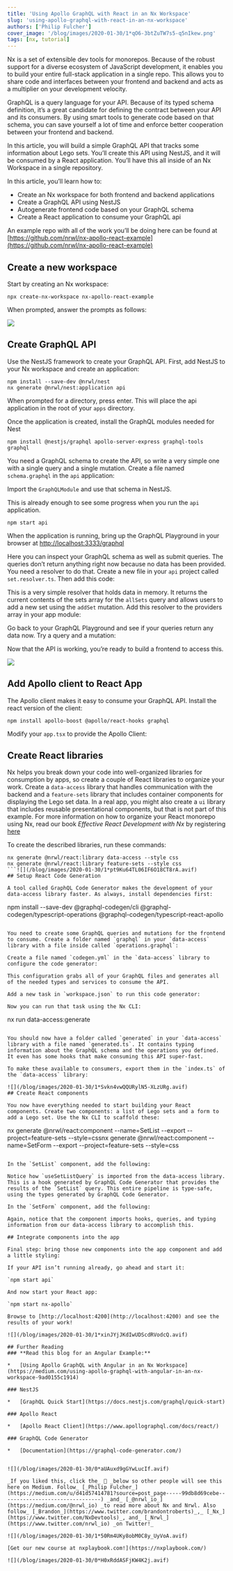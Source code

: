 ```yaml
---
title: 'Using Apollo GraphQL with React in an Nx Workspace'
slug: 'using-apollo-graphql-with-react-in-an-nx-workspace'
authors: ['Philip Fulcher']
cover_image: '/blog/images/2020-01-30/1*qO6-3btZuTW7s5-q5nIkew.png'
tags: [nx, tutorial]
---
```


Nx is a set of extensible dev tools for monorepos. Because of the robust support for a diverse ecosystem of JavaScript development, it enables you to build your entire full-stack application in a single repo. This allows you to share code and interfaces between your frontend and backend and acts as a multiplier on your development velocity.

GraphQL is a query language for your API. Because of its typed schema definition, it’s a great candidate for defining the contract between your API and its consumers. By using smart tools to generate code based on that schema, you can save yourself a lot of time and enforce better cooperation between your frontend and backend.

In this article, you will build a simple GraphQL API that tracks some information about Lego sets. You’ll create this API using NestJS, and it will be consumed by a React application. You’ll have this all inside of an Nx Workspace in a single repository.

In this article, you’ll learn how to:

- Create an Nx workspace for both frontend and backend applications
- Create a GraphQL API using NestJS
- Autogenerate frontend code based on your GraphQL schema
- Create a React application to consume your GraphQL api

An example repo with all of the work you’ll be doing here can be found at [https://github.com/nrwl/nx-apollo-react-example](https://github.com/nrwl/nx-apollo-react-example)

## Create a new workspace

Start by creating an Nx workspace:

```shell
npx create-nx-workspace nx-apollo-react-example
```

When prompted, answer the prompts as follows:

![](/blog/images/2020-01-30/1*17U-yzBfoMgkFpuawnmUnw.avif)

## Create GraphQL API

Use the NestJS framework to create your GraphQL API. First, add NestJS to your Nx workspace and create an application:

```
npm install --save-dev @nrwl/nest
nx generate @nrwl/nest:application api
```

When prompted for a directory, press enter. This will place the api application in the root of your `apps` directory.

Once the application is created, install the GraphQL modules needed for Nest

```
npm install @nestjs/graphql apollo-server-express graphql-tools graphql
```

You need a GraphQL schema to create the API, so write a very simple one with a single query and a single mutation. Create a file named `schema.graphql` in the `api` application:

Import the `GraphQLModule` and use that schema in NestJS.

This is already enough to see some progress when you run the `api` application.

```
npm start api
```

When the application is running, bring up the GraphQL Playground in your browser at [http://localhost:3333/graphql](http://localhost:3333/graphql)

Here you can inspect your GraphQL schema as well as submit queries. The queries don’t return anything right now because no data has been provided. You need a resolver to do that. Create a new file in your `api` project called `set.resolver.ts`. Then add this code:

This is a very simple resolver that holds data in memory. It returns the current contents of the sets array for the `allSets` query and allows users to add a new set using the `addSet` mutation. Add this resolver to the providers array in your app module:

Go back to your GraphQL Playground and see if your queries return any data now. Try a query and a mutation:

Now that the API is working, you’re ready to build a frontend to access this.

![](/blog/images/2020-01-30/1*JiTff85gB4lKHtAhykBGKQ.avif)

## Add Apollo client to React App

The Apollo client makes it easy to consume your GraphQL API. Install the react version of the client:

```
npm install apollo-boost @apollo/react-hooks graphql
```

Modify your `app.tsx` to provide the Apollo Client:

## Create React libraries

Nx helps you break down your code into well-organized libraries for consumption by apps, so create a couple of React libraries to organize your work. Create a `data-access` library that handles communication with the backend and a `feature-sets` library that includes container components for displaying the Lego set data. In a real app, you might also create a `ui` library that includes reusable presentational components, but that is not part of this example. For more information on how to organize your React monorepo using Nx, read our book _Effective React Development with Nx_ by registering [here](https://go.nx.dev/react-book)

To create the described libraries, run these commands:

````
nx generate @nrwl/react:library data-access --style css
nx generate @nrwl/react:library feature-sets --style css
```![](/blog/images/2020-01-30/1*pt9Ku64TL06IF6O18CT8rA.avif)
## Setup React Code Generation

A tool called GraphQL Code Generator makes the development of your data-access library faster. As always, install dependencies first:

````

npm install --save-dev @graphql-codegen/cli @graphql-codegen/typescript-operations @graphql-codegen/typescript-react-apollo

```

You need to create some GraphQL queries and mutations for the frontend to consume. Create a folder named `graphql` in your `data-access` library with a file inside called `operations.graphql`:

Create a file named `codegen.yml` in the `data-access` library to configure the code generator:

This configuration grabs all of your GraphQL files and generates all of the needed types and services to consume the API.

Add a new task in `workspace.json` to run this code generator:

Now you can run that task using the Nx CLI:

```

nx run data-access:generate

```

You should now have a folder called `generated` in your `data-access` library with a file named `generated.ts`. It contains typing information about the GraphQL schema and the operations you defined. It even has some hooks that make consuming this API super-fast.

To make these available to consumers, export them in the `index.ts` of the `data-access` library:

![](/blog/images/2020-01-30/1*Svkn4vwQQURylN5-XLzURg.avif)
## Create React components

You now have everything needed to start building your React components. Create two components: a list of Lego sets and a form to add a Lego set. Use the Nx CLI to scaffold these:

```

nx generate @nrwl/react:component --name=SetList --export --project=feature-sets --style=cssnx generate @nrwl/react:component --name=SetForm --export --project=feature-sets --style=css

```

In the `SetList` component, add the following:

Notice how `useSetListQuery` is imported from the data-access library. This is a hook generated by GraphQL Code Generator that provides the results of the `SetList` query. This entire pipeline is type-safe, using the types generated by GraphQL Code Generator.

In the `SetForm` component, add the following:

Again, notice that the component imports hooks, queries, and typing information from our data-access library to accomplish this.

## Integrate components into the app

Final step: bring those new components into the app component and add a little styling:

If your API isn’t running already, go ahead and start it:

`npm start api`

And now start your React app:

`npm start nx-apollo`

Browse to [http://localhost:4200](http://localhost:4200) and see the results of your work!

![](/blog/images/2020-01-30/1*xinJYjJKdIwUDScdRVodcQ.avif)

## Further Reading
### **Read this blog for an Angular Example:**

*   [Using Apollo GraphQL with Angular in an Nx Workspace](https://medium.com/using-apollo-graphql-with-angular-in-an-nx-workspace-9ad0155c1914)

### NestJS

*   [GraphQL Quick Start](https://docs.nestjs.com/graphql/quick-start)

### Apollo React

*   [Apollo React Client](https://www.apollographql.com/docs/react/)

### GraphQL Code Generator

*   [Documentation](https://graphql-code-generator.com/)


![](/blog/images/2020-01-30/0*aUAuxd9gGYwLucIf.avif)

_If you liked this, click the_ 👏 _below so other people will see this here on Medium. Follow_ [_Philip Fulcher_](https://medium.com/u/d41d57414781?source=post_page-----99db8d69cebe--------------------------------) _and_ [_@nrwl_io_](https://medium.com/@nrwl_io) _to read more about Nx and Nrwl. Also follow_ [_Brandon_](https://www.twitter.com/brandontroberts)_,_ [_Nx_](https://www.twitter.com/NxDevtools)_, and_ [_Nrwl_](https://www.twitter.com/nrwl_io) _on Twitter!_

![](/blog/images/2020-01-30/1*50Rm4UKy8obM0C8y_UyVoA.avif)

[Get our new course at nxplaybook.com!](https://nxplaybook.com/)

![](/blog/images/2020-01-30/0*H0xRddASFjKW4K2j.avif)
```
